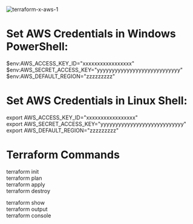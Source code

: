 ![terraform-x-aws-1](https://user-images.githubusercontent.com/61271519/84424047-2a812f00-ac28-11ea-9aea-4d744138f44f.png)

# Set AWS Credentials in Windows PowerShell:

$env:AWS_ACCESS_KEY_ID="xxxxxxxxxxxxxxxxx"  
$env:AWS_SECRET_ACCESS_KEY="yyyyyyyyyyyyyyyyyyyyyyyyyyyy"  
$env:AWS_DEFAULT_REGION="zzzzzzzzz"  

# Set AWS Credentials in Linux Shell:

export AWS_ACCESS_KEY_ID="xxxxxxxxxxxxxxxxx"  
export AWS_SECRET_ACCESS_KEY="yyyyyyyyyyyyyyyyyyyyyyyyyyyy"  
export AWS_DEFAULT_REGION="zzzzzzzzz"  

# Terraform Commands

terraform init  
terraform plan  
terraform apply  
terraform destroy  
  
terraform show  
terraform output  
terraform console  
